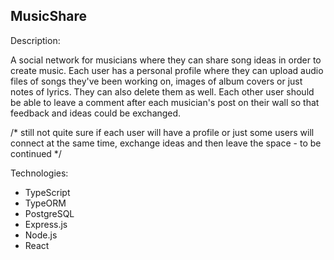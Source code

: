 ## MusicShare

Description:

A social network for musicians where they can share song ideas in order to create music. Each user has a personal profile where they can upload audio files of songs they've been working on, images of album covers or just notes of lyrics. They can also delete them as well. Each other user should be able to leave a comment after each musician's post on their wall so that feedback and ideas could be exchanged.

/* still not quite sure if each user will have a profile or just some users will connect at the same time, exchange ideas and then leave the space - to be continued */

Technologies:

 - TypeScript
 - TypeORM
 - PostgreSQL
 - Express.js
 - Node.js
 - React
